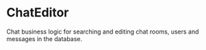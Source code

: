 # ChatEditor
Chat business logic for searching and editing chat rooms, users and messages in the database.
